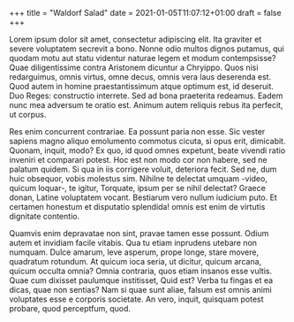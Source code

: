 +++
title = "Waldorf Salad"
date = 2021-01-05T11:07:12+01:00
draft = false
+++

Lorem ipsum dolor sit amet, consectetur adipiscing elit. Ita graviter
et severe voluptatem secrevit a bono. Nonne odio multos dignos
putamus, qui quodam motu aut statu videntur naturae legem et modum
contempsisse? Quae diligentissime contra Aristonem dicuntur a
Chryippo. Quos nisi redarguimus, omnis virtus, omne decus, omnis vera
laus deserenda est. Quod autem in homine praestantissimum atque
optimum est, id deseruit. Duo Reges: constructio interrete. Sed ad
bona praeterita redeamus. Eadem nunc mea adversum te oratio
est. Animum autem reliquis rebus ita perfecit, ut corpus.

Res enim concurrent contrariae. Ea possunt paria non esse. Sic vester
sapiens magno aliquo emolumento commotus cicuta, si opus erit,
dimicabit. Quonam, inquit, modo? Ex quo, id quod omnes expetunt, beate
vivendi ratio inveniri et comparari potest. Hoc est non modo cor non
habere, sed ne palatum quidem. Si qua in iis corrigere voluit,
deteriora fecit. Sed ne, dum huic obsequor, vobis molestus
sim. Nihilne te delectat umquam -video, quicum loquar-, te igitur,
Torquate, ipsum per se nihil delectat? Graece donan, Latine voluptatem
vocant. Bestiarum vero nullum iudicium puto. Et certamen honestum et
disputatio splendida! omnis est enim de virtutis dignitate contentio.

Quamvis enim depravatae non sint, pravae tamen esse possunt. Odium
autem et invidiam facile vitabis. Qua tu etiam inprudens utebare non
numquam. Dulce amarum, leve asperum, prope longe, stare movere,
quadratum rotundum. At quicum ioca seria, ut dicitur, quicum arcana,
quicum occulta omnia? Omnia contraria, quos etiam insanos esse
vultis. Quae cum dixisset paulumque institisset, Quid est? Verba tu
fingas et ea dicas, quae non sentias? Nam si quae sunt aliae, falsum
est omnis animi voluptates esse e corporis societate. An vero, inquit,
quisquam potest probare, quod perceptfum, quod.
